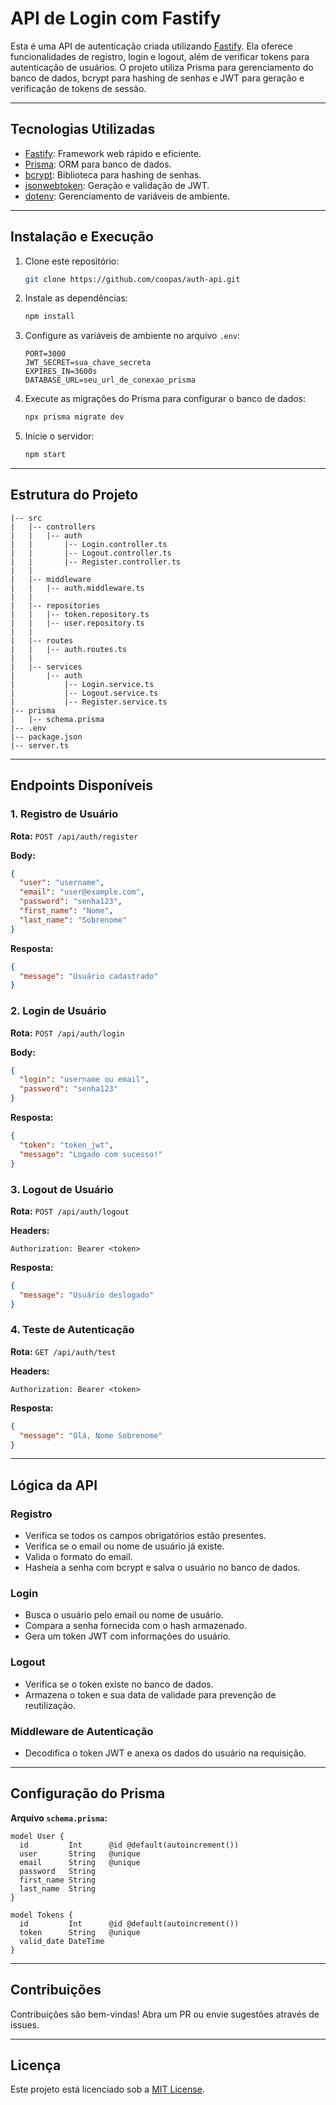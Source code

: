 # API de Login com Fastify

Esta é uma API de autenticação criada utilizando [Fastify](https://www.fastify.io/). Ela oferece funcionalidades de registro, login e logout, além de verificar tokens para autenticação de usuários. O projeto utiliza Prisma para gerenciamento do banco de dados, bcrypt para hashing de senhas e JWT para geração e verificação de tokens de sessão.

---

## Tecnologias Utilizadas

- [Fastify](https://www.fastify.io/): Framework web rápido e eficiente.
- [Prisma](https://www.prisma.io/): ORM para banco de dados.
- [bcrypt](https://github.com/kelektiv/node.bcrypt.js): Biblioteca para hashing de senhas.
- [jsonwebtoken](https://github.com/auth0/node-jsonwebtoken): Geração e validação de JWT.
- [dotenv](https://github.com/motdotla/dotenv): Gerenciamento de variáveis de ambiente.

---

## Instalação e Execução

1. Clone este repositório:
   ```bash
   git clone https://github.com/coopas/auth-api.git
   ```

2. Instale as dependências:
   ```bash
   npm install
   ```

3. Configure as variáveis de ambiente no arquivo `.env`:
   ```env
   PORT=3000
   JWT_SECRET=sua_chave_secreta
   EXPIRES_IN=3600s
   DATABASE_URL=seu_url_de_conexao_prisma
   ```

4. Execute as migrações do Prisma para configurar o banco de dados:
   ```bash
   npx prisma migrate dev
   ```

5. Inicie o servidor:
   ```bash
   npm start
   ```

---

## Estrutura do Projeto

```
|-- src
|   |-- controllers
|   |   |-- auth
|   |       |-- Login.controller.ts
|   |       |-- Logout.controller.ts
|   |       |-- Register.controller.ts
|   |
|   |-- middleware
|   |   |-- auth.middleware.ts
|   |
|   |-- repositories
|   |   |-- token.repository.ts
|   |   |-- user.repository.ts
|   |
|   |-- routes
|   |   |-- auth.routes.ts
|   |
|   |-- services
|       |-- auth
|           |-- Login.service.ts
|           |-- Logout.service.ts
|           |-- Register.service.ts
|-- prisma
|   |-- schema.prisma
|-- .env
|-- package.json
|-- server.ts
```

---

## Endpoints Disponíveis

### 1. Registro de Usuário
**Rota:** `POST /api/auth/register`

**Body:**
```json
{
  "user": "username",
  "email": "user@example.com",
  "password": "senha123",
  "first_name": "Nome",
  "last_name": "Sobrenome"
}
```

**Resposta:**
```json
{
  "message": "Usuário cadastrado"
}
```

### 2. Login de Usuário
**Rota:** `POST /api/auth/login`

**Body:**
```json
{
  "login": "username ou email",
  "password": "senha123"
}
```

**Resposta:**
```json
{
  "token": "token_jwt",
  "message": "Logado com sucesso!"
}
```

### 3. Logout de Usuário
**Rota:** `POST /api/auth/logout`

**Headers:**
```
Authorization: Bearer <token>
```

**Resposta:**
```json
{
  "message": "Usuário deslogado"
}
```

### 4. Teste de Autenticação
**Rota:** `GET /api/auth/test`

**Headers:**
```
Authorization: Bearer <token>
```

**Resposta:**
```json
{
  "message": "Olá, Nome Sobrenome"
}
```

---

## Lógica da API

### Registro
- Verifica se todos os campos obrigatórios estão presentes.
- Verifica se o email ou nome de usuário já existe.
- Valida o formato do email.
- Hasheia a senha com bcrypt e salva o usuário no banco de dados.

### Login
- Busca o usuário pelo email ou nome de usuário.
- Compara a senha fornecida com o hash armazenado.
- Gera um token JWT com informações do usuário.

### Logout
- Verifica se o token existe no banco de dados.
- Armazena o token e sua data de validade para prevenção de reutilização.

### Middleware de Autenticação
- Decodifica o token JWT e anexa os dados do usuário na requisição.

---

## Configuração do Prisma
**Arquivo `schema.prisma`:**
```prisma
model User {
  id         Int      @id @default(autoincrement())
  user       String   @unique
  email      String   @unique
  password   String
  first_name String
  last_name  String
}

model Tokens {
  id         Int      @id @default(autoincrement())
  token      String   @unique
  valid_date DateTime
}
```

---

## Contribuições
Contribuições são bem-vindas! Abra um PR ou envie sugestões através de issues.

---

## Licença
Este projeto está licenciado sob a [MIT License](LICENSE).

